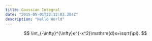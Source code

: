 ```yaml
---
title: Gaussian Integral
date: "2015-05-01T22:12:03.284Z"
description: "Hello World"
---
```


$$ \int_{-\infty}^{\infty}e^{-x^2}\mathrm{d}x=\sqrt{\pi}. $$